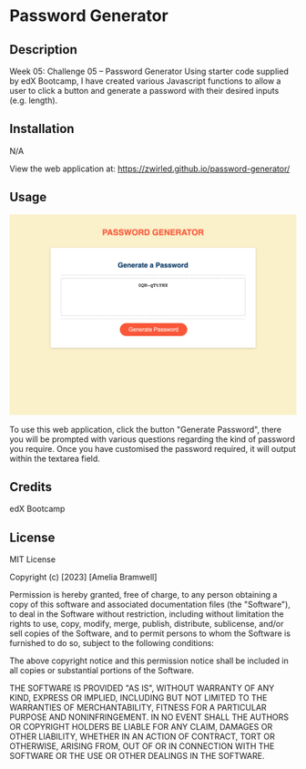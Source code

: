 # Password Generator

## Description

Week 05: Challenge 05 – Password Generator
Using starter code supplied by edX Bootcamp, I have created various Javascript functions to allow a user to click a button and generate a password with their desired inputs (e.g. length).

## Installation

N/A

View the web application at: https://zwirled.github.io/password-generator/

## Usage

![screenshot of Amelia Bramwell's Financial Analysis](assets/images/screenshot.png)

To use this web application, click the button "Generate Password", there you will be prompted with various questions regarding the kind of password you require. Once you have customised the password required, it will output within the textarea field.

## Credits

edX Bootcamp

## License

MIT License

Copyright (c) [2023] [Amelia Bramwell]

Permission is hereby granted, free of charge, to any person obtaining a copy of this software and associated documentation files (the "Software"), to deal in the Software without restriction, including without limitation the rights to use, copy, modify, merge, publish, distribute, sublicense, and/or sell copies of the Software, and to permit persons to whom the Software is furnished to do so, subject to the following conditions:

The above copyright notice and this permission notice shall be included in all copies or substantial portions of the Software.

THE SOFTWARE IS PROVIDED "AS IS", WITHOUT WARRANTY OF ANY KIND, EXPRESS OR IMPLIED, INCLUDING BUT NOT LIMITED TO THE WARRANTIES OF MERCHANTABILITY, FITNESS FOR A PARTICULAR PURPOSE AND NONINFRINGEMENT. IN NO EVENT SHALL THE AUTHORS OR COPYRIGHT HOLDERS BE LIABLE FOR ANY CLAIM, DAMAGES OR OTHER LIABILITY, WHETHER IN AN ACTION OF CONTRACT, TORT OR OTHERWISE, ARISING FROM, OUT OF OR IN CONNECTION WITH THE SOFTWARE OR THE USE OR OTHER DEALINGS IN THE SOFTWARE.

